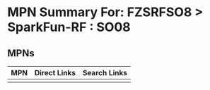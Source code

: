 



# MPN Summary For: FZSRFSO8 > SparkFun-RF : SO08

## MPNs
  

|MPN|Direct Links|Search Links|
| :--- | :--- | :--- |
||||
